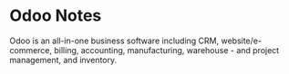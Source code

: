# Odoo Notes

Odoo is an all-in-one business software including CRM, website/e-commerce, billing, accounting, manufacturing, warehouse - and project management, and inventory.
